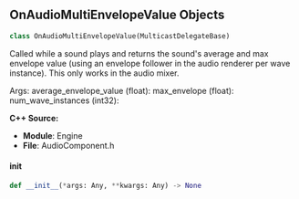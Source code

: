 ## OnAudioMultiEnvelopeValue Objects

```python
class OnAudioMultiEnvelopeValue(MulticastDelegateBase)
```

Called while a sound plays and returns the sound's average and max envelope value (using an envelope follower in the audio renderer per wave instance).
This only works in the audio mixer.

Args:
    average_envelope_value (float): 
    max_envelope (float): 
    num_wave_instances (int32):

**C++ Source:**

- **Module**: Engine
- **File**: AudioComponent.h

<a id="unreal.OnAudioMultiEnvelopeValue.__init__"></a>

#### __init__

```python
def __init__(*args: Any, **kwargs: Any) -> None
```

<a id="unreal.OnAudioPlaybackPercent"></a>